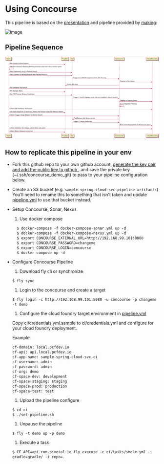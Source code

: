 # Using Concourse

This pipeline is based on the [presentation](http://www.slideshare.net/makingx/concourse-ci-meetup-demo) and pipeline provided by [making](https://github.com/making/concourse-ci-demo):

![image](https://qiita-image-store.s3.amazonaws.com/0/1852/a560e677-2ee9-398b-4548-b64d93b87a75.png)

## Pipeline Sequence

![image](/ci/images/sequence_diagram.png "Sequence Diagram")


## How to replicate this pipeline in your env

* Fork this github repo to your own github account, [ generate the key pair and add the public key to github ](https://help.github.com/articles/generating-ssh-keys), and save the private key (~/.ssh/concourse_demo_git)
to pass to your pipeline configuration below.

* Create an S3 bucket (e.g. `sample-spring-cloud-svc-pipeline-artifacts`)
You'll need to rename this to something that isn't taken and update [pipeline.yml](pipeline.yml) to use that bucket instead.

* Setup Concourse, Sonar, Nexus

  1. Use docker compose
  ```console
    $ docker-compose -f docker-compose-sonar.yml up -d
    $ docker-compose -f docker-compose-nexus.yml up -d
    $ export CONCOURSE_EXTERNAL_URL=http://192.168.99.101:8080
    $ export CONCOURSE_PASSWORD=changeme
    $ export CONCOURSE_LOGIN=concourse
    $ docker-compose up -d
  ```

* Configure Concourse Pipeline

  1. Download fly cli or synchronize
    ```console
    $ fly sync
    ```

  1. Login to the concourse and create a target
    ```console
    $ fly login -c http://192.168.99.101:8080 -u concourse -p changeme -t demo
    ```

  1. Configure the cloud foundry target environment in [pipeline.yml](pipeline.yml)

    Copy ci/credentials.yml.sample to ci/credentials.yml and configure for your cloud foundry deployment.

    Example:
    ```
    cf-domain: local.pcfdev.io
    cf-api: api.local.pcfdev.io
    cf-app-name: sample-spring-cloud-svc-ci
    cf-username: admin
    cf-password: admin
    cf-org: demo
    cf-space-dev: development
    cf-space-staging: staging
    cf-space-prod: production
    cf-space-test: test
    ```

  1. Upload the pipeline configure

    ```console
    $ cd ci
    $ ./set-pipeline.sh
    ```

  1. Unpause the pipeline

    ```console
    $ fly -t demo up -p demo
    ```

  1. Execute a task

    ```console
    $ CF_API=api.run.pivotal.io fly execute -c ci/tasks/smoke.yml -i gradle=gradle/ -i repo=.
    ```
